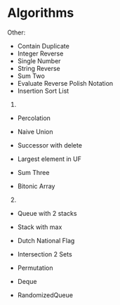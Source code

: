 # Algorithms

Other:
* Contain Duplicate
* Integer Reverse
* Single Number
* String Reverse
* Sum Two
* Evaluate Reverse Polish Notation
* Insertion Sort List

1.
* Percolation
* Naive Union
* Successor with delete
* Largest element in UF

* Sum Three
* Bitonic Array

2.
* Queue with 2 stacks
* Stack with max
* Dutch National Flag
* Intersection 2 Sets
* Permutation

* Deque
* RandomizedQueue





